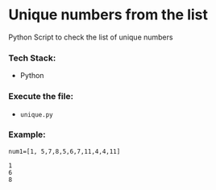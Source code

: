 # Unique numbers from the list
 Python Script to check the list of unique numbers

 
### Tech Stack:
+ Python

### Execute the file:
+ `unique.py`

### Example:
`num1=[1, 5,7,8,5,6,7,11,4,4,11]`
```
1
6
8
```